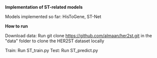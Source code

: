 **Implementation of ST-related models**

Models implemented so far: HisToGene, ST-Net

**How to run**

Download data: Run git clone https://github.com/almaan/her2st.git in the "data" folder to clone the HER2ST dataset locally

Train: Run ST_train.py
Test: Run ST_predict.py
